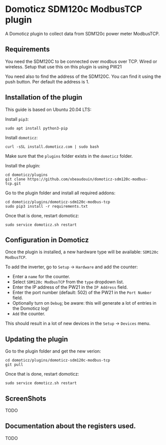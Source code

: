 # Domoticz SDM120c ModbusTCP plugin

A Domoticz plugin to collect data from SDM120c power meter ModbusTCP.

## Requirements

You need the SDM120C to be connected over modbus over TCP. Wired or wireless.
Setup that use this on this plugin is using PW21

You need also to find the address of the SDM120C. You can find it using the
push button. Per default the address is 1.

## Installation of the plugin

This guide is based on Ubuntu 20.04 LTS:

Install `pip3`:

``` shell
sudo apt install python3-pip
```

Install `domoticz`:

``` shell
curl -sSL install.domoticz.com | sudo bash
```

Make sure that the `plugins` folder exists in the `domoticz` folder.

Install the plugin:

``` shell
cd domoticz/plugins
git clone https://github.com/xbeaudouin/domoticz-sdm120c-modbus-tcp.git
```

Go to the plugin folder and install all required addons:

``` shell
cd domoticz/plugins/domoticz-sdm120c-modbus-tcp
sudo pip3 install -r requirements.txt
```

Once that is done, restart domoticz:

``` shell
sudo service domoticz.sh restart
```

## Configuration in Domoticz

Once the plugin is installed, a new hardware type will be available: `SDM120c ModbusTCP`.

To add the inverter, go to `Setup` -> `Hardware` and add the counter:

- Enter a `name` for the counter.
- Select `SDM120c ModbusTCP` from the `type` dropdown list.
- Enter the IP address of the PW21 in the `IP Address` field.
- Enter the port number (default: 502) of the PW21 in the `Port Number` field.
- Optionally turn on `Debug`; be aware: this will generate a lot of entries in the Domoticz log!
- `Add` the counter.

This should result in a lot of new devices in the `Setup` -> `Devices` menu.

## Updating the plugin

Go to the plugin folder and get the new verion:

``` shell
cd domoticz/plugins/domoticz-sdm120c-modbus-tcp
git pull
```

Once that is done, restart domoticz:

``` shell
sudo service domoticz.sh restart
```
## ScreenShots

TODO

## Documentation about the registers used.

TODO


